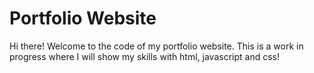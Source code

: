 # Portfolio Website
Hi there!
Welcome to the code of my portfolio website. This is a work in progress where I will show my skills with html, javascript and css!
